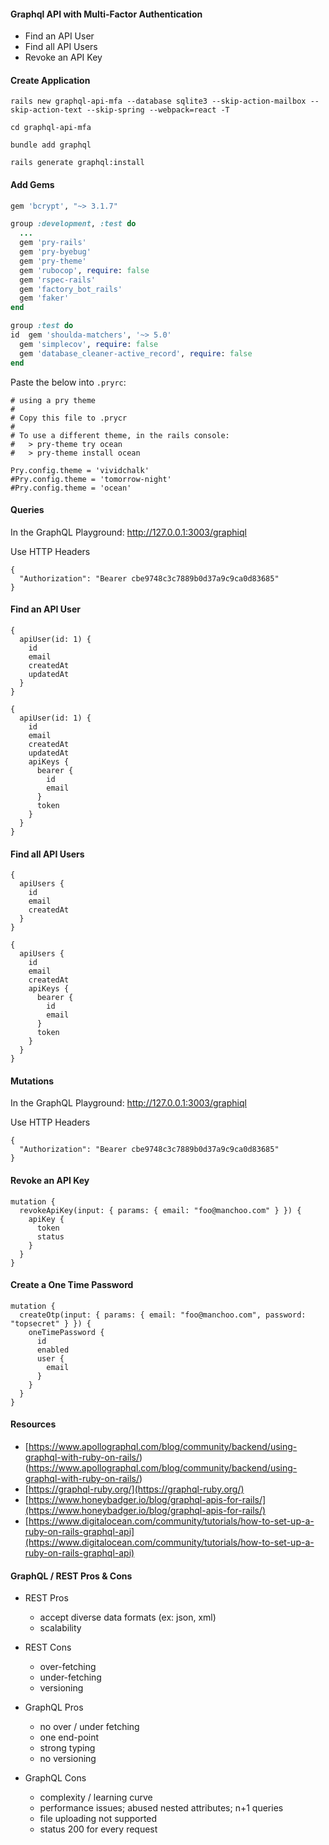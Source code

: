 
#### Graphql API with Multi-Factor Authentication

- Find an API User
- Find all API Users
- Revoke an API Key


#### Create Application
```
rails new graphql-api-mfa --database sqlite3 --skip-action-mailbox --skip-action-text --skip-spring --webpack=react -T

cd graphql-api-mfa

bundle add graphql

rails generate graphql:install
```

#### Add Gems

```ruby
gem 'bcrypt', "~> 3.1.7"

group :development, :test do
  ...
  gem 'pry-rails'
  gem 'pry-byebug'
  gem 'pry-theme'
  gem 'rubocop', require: false
  gem 'rspec-rails'
  gem 'factory_bot_rails'
  gem 'faker'
end

group :test do
id  gem 'shoulda-matchers', '~> 5.0'
  gem 'simplecov', require: false
  gem 'database_cleaner-active_record', require: false
end
```


Paste the below into `.pryrc`:
```
# using a pry theme
#
# Copy this file to .prycr
#
# To use a different theme, in the rails console:
#   > pry-theme try ocean
#   > pry-theme install ocean

Pry.config.theme = 'vividchalk'
#Pry.config.theme = 'tomorrow-night'
#Pry.config.theme = 'ocean'
```



#### Queries
In the GraphQL Playground: http://127.0.0.1:3003/graphiql

Use HTTP Headers
```
{
  "Authorization": "Bearer cbe9748c3c7889b0d37a9c9ca0d83685"
}
```

#### Find an API User
```
{
  apiUser(id: 1) {
    id
    email
    createdAt
    updatedAt
  } 
}
```

```
{
  apiUser(id: 1) {
    id
    email
    createdAt
    updatedAt
    apiKeys {
      bearer {
        id
        email
      }
      token
    }
  }
}
```

#### Find all API Users
```
{
  apiUsers {
    id
    email
    createdAt
  }
}
```

```
{
  apiUsers {
    id
    email
    createdAt
    apiKeys {
      bearer {
        id
        email
      }
      token
    }
  }
}
```

#### Mutations
In the GraphQL Playground: http://127.0.0.1:3003/graphiql

Use HTTP Headers
```
{
  "Authorization": "Bearer cbe9748c3c7889b0d37a9c9ca0d83685"
}
```

#### Revoke an API Key
```
mutation {
  revokeApiKey(input: { params: { email: "foo@manchoo.com" } }) {
    apiKey {
      token
      status
    }
  }
}
```

#### Create a One Time Password
```
mutation {
  createOtp(input: { params: { email: "foo@manchoo.com", password: "topsecret" } }) {
    oneTimePassword {
      id
      enabled
      user {
        email
      }
    }
  }
}
```

#### Resources

- [https://www.apollographql.com/blog/community/backend/using-graphql-with-ruby-on-rails/)(https://www.apollographql.com/blog/community/backend/using-graphql-with-ruby-on-rails/)
- [https://graphql-ruby.org/](https://graphql-ruby.org/)
- [https://www.honeybadger.io/blog/graphql-apis-for-rails/](https://www.honeybadger.io/blog/graphql-apis-for-rails/)
- [https://www.digitalocean.com/community/tutorials/how-to-set-up-a-ruby-on-rails-graphql-api](https://www.digitalocean.com/community/tutorials/how-to-set-up-a-ruby-on-rails-graphql-api)


#### GraphQL / REST Pros & Cons


- REST Pros
  - accept diverse data formats (ex: json, xml)
  - scalability

- REST Cons
  - over-fetching
  - under-fetching
  - versioning


- GraphQL Pros
  - no over / under fetching
  - one end-point
  - strong typing
  - no versioning

- GraphQL Cons
  - complexity / learning curve
  - performance issues; abused nested attributes; n+1 queries
  - file uploading not supported
  - status 200 for every request


